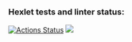 ### Hexlet tests and linter status:
[![Actions Status](https://github.com/Vlad-Winner/python-project-lvl1/workflows/hexlet-check/badge.svg)](https://github.com/Vlad-Winner/python-project-lvl1/actions)
<a href="https://codeclimate.com/github/codeclimate/codeclimate/maintainability"><img src="https://api.codeclimate.com/v1/badges/a99a88d28ad37a79dbf6/maintainability" /></a>